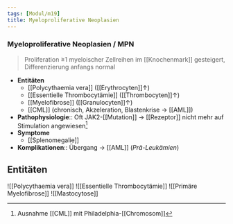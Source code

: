 ```yaml
---
tags: [Modul/m19]
title: Myeloproliferative Neoplasien
---
```

### Myeloproliferative Neoplasien / MPN
> Proliferation ≥1 myeloischer Zellreihen im [[Knochenmark]] gesteigert, Differenzierung anfangs normal
- **Entitäten**
	- [[Polycythaemia vera]] ([[Erythrocyten]]↑)
	- [[Essentielle Thrombocytämie]] ([[Thrombocyten]]↑)
	- [[Myelofibrose]] ([[Granulocyten]]↑)
	- [[CML]] (chronisch, Akzeleration, Blastenkrise → [[AML]])
- **Pathophysiologie**:: Oft JAK2-[[Mutation]] → [[Rezeptor]] nicht mehr auf Stimulation angewiesen[^1]
- **Symptome**
	- [[Splenomegalie]]
- **Komplikationen**:: Übergang → [[AML]] (*Prä-Leukämien*)

## Entitäten
![[Polycythaemia vera]]
![[Essentielle Thrombocytämie]]
![[Primäre Myelofibrose]]
![[Mastocytose]]

[^1]: Ausnahme [[CML]] mit Philadelphia-[[Chromosom]]